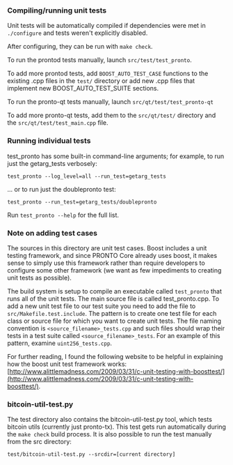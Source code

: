 ### Compiling/running unit tests

Unit tests will be automatically compiled if dependencies were met in `./configure`
and tests weren't explicitly disabled.

After configuring, they can be run with `make check`.

To run the prontod tests manually, launch `src/test/test_pronto`.

To add more prontod tests, add `BOOST_AUTO_TEST_CASE` functions to the existing
.cpp files in the `test/` directory or add new .cpp files that
implement new BOOST_AUTO_TEST_SUITE sections.

To run the pronto-qt tests manually, launch `src/qt/test/test_pronto-qt`

To add more pronto-qt tests, add them to the `src/qt/test/` directory and
the `src/qt/test/test_main.cpp` file.

### Running individual tests

test_pronto has some built-in command-line arguments; for
example, to run just the getarg_tests verbosely:

    test_pronto --log_level=all --run_test=getarg_tests

... or to run just the doublepronto test:

    test_pronto --run_test=getarg_tests/doublepronto

Run `test_pronto --help` for the full list.

### Note on adding test cases

The sources in this directory are unit test cases.  Boost includes a
unit testing framework, and since PRONTO Core already uses boost, it makes
sense to simply use this framework rather than require developers to
configure some other framework (we want as few impediments to creating
unit tests as possible).

The build system is setup to compile an executable called `test_pronto`
that runs all of the unit tests.  The main source file is called
test_pronto.cpp. To add a new unit test file to our test suite you need 
to add the file to `src/Makefile.test.include`. The pattern is to create 
one test file for each class or source file for which you want to create 
unit tests.  The file naming convention is `<source_filename>_tests.cpp` 
and such files should wrap their tests in a test suite 
called `<source_filename>_tests`. For an example of this pattern, 
examine `uint256_tests.cpp`.

For further reading, I found the following website to be helpful in
explaining how the boost unit test framework works:
[http://www.alittlemadness.com/2009/03/31/c-unit-testing-with-boosttest/](http://www.alittlemadness.com/2009/03/31/c-unit-testing-with-boosttest/).

### bitcoin-util-test.py

The test directory also contains the bitcoin-util-test.py tool, which tests bitcoin utils (currently just pronto-tx). This test gets run automatically during the `make check` build process. It is also possible to run the test manually from the src directory:

```
test/bitcoin-util-test.py --srcdir=[current directory]

```